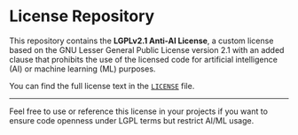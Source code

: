 # License Repository

This repository contains the **LGPLv2.1 Anti-AI License**, a custom license based on the GNU Lesser General Public License version 2.1 with an added clause that prohibits the use of the licensed code for artificial intelligence (AI) or machine learning (ML) purposes.

You can find the full license text in the [`LICENSE`](./LICENSE) file.

---

Feel free to use or reference this license in your projects if you want to ensure code openness under LGPL terms but restrict AI/ML usage.
